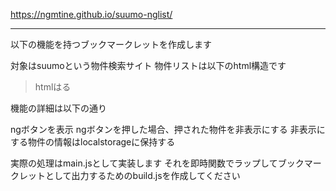 https://ngmtine.github.io/suumo-nglist/

---

以下の機能を持つブックマークレットを作成します

対象はsuumoという物件検索サイト
物件リストは以下のhtml構造です

> htmlはる

機能の詳細は以下の通り

ngボタンを表示
ngボタンを押した場合、押された物件を非表示にする
非表示にする物件の情報はlocalstorageに保持する

実際の処理はmain.jsとして実装します
それを即時関数でラップしてブックマークレットとして出力するためのbuild.jsを作成してください

